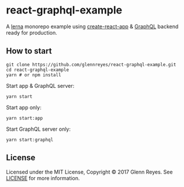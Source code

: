 # react-graphql-example

A [lerna](https://github.com/lerna/lerna) monorepo example using [create-react-app](https://github.com/facebookincubator/create-react-app) & [GraphQL](https://github.com/facebook/graphql) backend ready for production.

## How to start

```
git clone https://github.com/glennreyes/react-graphql-example.git
cd react-graphql-example
yarn # or npm install
```

Start app & GraphQL server:
```
yarn start
```

Start app only:
```
yarn start:app
```

Start GraphQL server only:
```
yarn start:graphql
```

## License

Licensed under the MIT License, Copyright © 2017 Glenn Reyes. See [LICENSE](./LICENSE) for more information.

